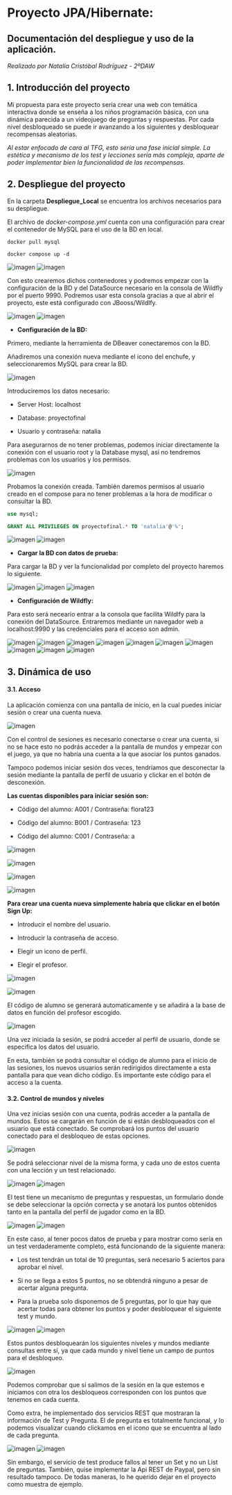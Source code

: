 # Proyecto JPA/Hibernate: 
## Documentación del despliegue y uso de la aplicación.

*Realizado por Natalia Cristóbal Rodríguez - 2ºDAW*

## 1. Introducción del proyecto

Mi propuesta para este proyecto sería crear una web con temática interactiva donde se enseña a los niños programación básica, con una dinámica parecida a un videojuego de preguntas y respuestas. Por cada nivel desbloqueado se puede ir avanzando a los siguientes y desbloquear recompensas aleatorias.

*Al estar enfocado de cara al TFG, esto sería una fase inicial simple. La estética y mecanismo de los test y lecciones sería más compleja, aparte de poder implementar bien la funcionalidad de las recompensas.*

## 2. Despliegue del proyecto

En la carpeta **Despliegue_Local** se encuentra los archivos necesarios para su despliegue.

El archivo de *docker-compose.yml* cuenta con una configuración para crear el contenedor de MySQL para el uso de la BD en local.

```docker
docker pull mysql

docker compose up -d
```

![imagen](Capturas/C1.png)
![imagen](Capturas/C2.png)

Con esto crearemos dichos contenedores y podremos empezar con la configuración de la BD y del DataSource necesario en la consola de Wildfly por el puerto 9990. Podremos usar esta consola gracias a que al abrir el proyecto, este está configurado con JBooss/Wildlfy.

![imagen](Capturas/C10.png)
![imagen](Capturas/C11.png)

 - **Configuración de la BD:**

Primero, mediante la herramienta de DBeaver conectaremos con la BD.

Añadiremos una conexión nueva mediante el icono del enchufe, y seleccionaremos MySQL para crear la BD.

![imagen](Capturas/C3.png)

 Introduciremos los datos necesario:

 - Server Host: localhost

 - Database: proyectofinal

 - Usuario y contraseña: natalia

Para asegurarnos de no tener problemas, podemos iniciar directamente la conexión con el usuario root y la Database mysql, así no tendremos problemas con los usuarios y los permisos.

![imagen](Capturas/C4.png)

Probamos la conexión creada. También daremos permisos al usuario creado en el compose para no tener problemas a la hora de modificar o consultar la BD.

```sql
use mysql;

GRANT ALL PRIVILEGES ON proyectofinal.* TO 'natalia'@'%';
```

![imagen](Capturas/C6.png)
![imagen](Capturas/C5.png)

 - **Cargar la BD con datos de prueba:**

Para cargar la BD y ver la funcionalidad por completo del proyecto haremos lo siguiente.

![imagen](Capturas/C7.png)
![imagen](Capturas/C8.png)
![imagen](Capturas/C9.png)

 - **Configuración de Wildfly:**

Para esto será neceario entrar a la consola que facilita Wildlfy para la conexión del DataSource. Entraremos mediante un navegador web a localhost:9990 y las credenciales para el acceso son admin.

![imagen](Capturas/C12.png)
![imagen](Capturas/C13.png)
![imagen](Capturas/C14.png)
![imagen](Capturas/C15.png)
![imagen](Capturas/C16.png)
![imagen](Capturas/C17.png)
![imagen](Capturas/C18.png)
![imagen](Capturas/C19.png)
![imagen](Capturas/C20.png)
![imagen](Capturas/C21.png)

## 3. Dinámica de uso

#### 3.1. Acceso

La aplicación comienza con una pantalla de inicio, en la cual puedes iniciar sesión o crear una cuenta nueva.

![imagen](Capturas/1.png)

Con el control de sesiones es necesario conectarse o crear una cuenta, si no se hace esto no podrás acceder a la pantalla de mundos y empezar con el juego, ya que no habría una cuenta a la que asociar los puntos ganados.

Tampoco podemos iniciar sesión dos veces, tendríamos que desconectar la sesión mediante la pantalla de perfil de usuario y clickar en el botón de desconexión.

**Las cuentas disponibles para iniciar sesión son:**

 - Código del alumno: A001 / Contraseña: flora123

 - Código del alumno: B001 / Contraseña: 123

 - Código del alumno: C001 / Contraseña: a

![imagen](Capturas/2.png)

![imagen](Capturas/3.png)

![imagen](Capturas/4.png)

![imagen](Capturas/5.png)

**Para crear una cuenta nueva simplemente habría que clickar en el botón Sign Up:**

  - Introducir el nombre del usuario.

  - Introducir la contraseña de acceso.

   - Elegir un icono de perfil.

   - Elegir el profesor.

![imagen](Capturas/6.png)

![imagen](Capturas/7.png)

El código de alumno se generará automaticamente y se añadirá a la base de datos en función del profesor escogido.

![imagen](Capturas/8.png)

Una vez iniciada la sesión, se podrá acceder al perfil de usuario, donde se especifica los datos del usuario.

En esta, también se podrá consultar el código de alumno para el inicio de las sesiones, los nuevos usuarios serán redirigidos directamente a esta pantalla para que vean dicho código. Es importante este código para el acceso a la cuenta.

#### 3.2. Control de mundos y niveles

Una vez inicias sesión con una cuenta, podrás acceder a la pantalla de mundos. Estos se cargarán en función de si están desbloqueados con el usuario que está conectado. Se comprobará los puntos del usuario conectado para el desbloqueo de estas opciones.

![imagen](Capturas/9.png)

Se podrá seleccionar nivel de la misma forma, y cada uno de estos cuenta con una lección y un test relacionado.

![imagen](Capturas/10.png)
![imagen](Capturas/11.png)

El test tiene un mecanismo de preguntas y respuestas, un formulario donde se debe seleccionar la opción correcta y se anotará los puntos obtenidos tanto en la pantalla del perfil de jugador como en la BD.

![imagen](Capturas/12.png)
![imagen](Capturas/13.png)

En este caso, al tener pocos datos de prueba y para mostrar como sería en un test verdaderamente completo, está funcionando de la siguiente manera:

 - Los test tendrán un total de 10 preguntas, será necesario 5 aciertos para aprobar el nivel.

 - Si no se llega a estos 5 puntos, no se obtendrá ninguno a pesar de acertar alguna pregunta.

 - Para la prueba solo disponemos de 5 preguntas, por lo que hay que acertar todas para obtener los puntos y poder desbloquear el siguiente test y mundo.

![imagen](Capturas/14.png)
![imagen](Capturas/15.png)

Estos puntos desbloquearán los siguientes niveles y mundos mediante consultas entre sí, ya que cada mundo y nivel tiene un campo de puntos para el desbloqueo.

![imagen](Capturas/16.png)

Podemos comprobar que si salimos de la sesión en la que estemos e iniciamos con otra los desbloqueos corresponden con los puntos que tenemos en cada cuenta.

Como extra, he implementado dos servicios REST que mostraran la información de Test y Pregunta. El de pregunta es totalmente funcional, y lo podemos visualizar cuando clickamos en el icono que se encuentra al lado de cada pregunta.

![imagen](Capturas/17.png)
![imagen](Capturas/18.png)

Sin embargo, el servicio de test produce fallos al tener un Set y no un List de preguntas. También, quise implementar la Api REST de Paypal, pero sin resultado tampoco. De todas maneras, lo he querido dejar en el proyecto como muestra de ejemplo.
